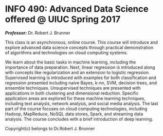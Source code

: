 # INFO 490: Advanced Data Science offered @ UIUC Spring 2017
***Professor:*** Dr. Robert J. Brunner


This class is an asynchronous, online course. This course will introduce
and explore advanced data science concepts through practical
demonstration of algorithms and technologies on cloud computing systems.

We learn about the basic tasks in machine learning, including
the importance of data preparation. Next, linear regression is
introduced along with concepts like regularization and an extension to
logistic regression. Supervised learning is introduced with examples for
both classification and regression presented including naive Bayes,
k-nn, SVM, decision trees, and ensemble techniques. Unsupervised
techniques are presented with applications in both clustering and
dimensional reduction. Specific application areas are explored for
these machine learning techniques, including text analysis, network
analysis, and social media analysis. The last part of the course focuses
on cloud computing technologies, including Hadoop, MapReduce, NoSQL data
stores, Spark, and streaming data analysis. The course concludes with a
brief introduction of deep learning.

Copyright(c) belongs to Dr.Robert J. Brunner